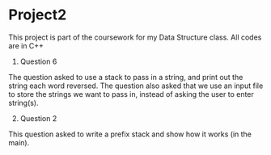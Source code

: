 # Project2

This project is part of the coursework for my Data Structure class. All codes are in C++

1. Question 6

The question asked to use a stack to pass in a string, and print out the string each word reversed. The question also asked that we use an input file to store the strings we want to pass in, instead of asking the user to enter string(s).

2. Question 2

This question asked to write a prefix stack and show how it works (in the main). 
